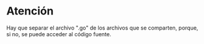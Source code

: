 ﻿# Atención

Hay que separar el archivo ".go" de los archivos que se comparten, porque, si no, se puede acceder al código fuente.
